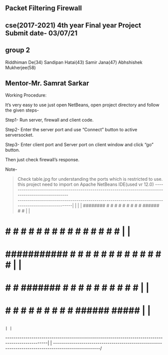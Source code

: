 Packet Filtering Firewall
--------------------------------
cse(2017-2021)
4th year Final year Project 
Submit date- 03/07/21
--------------------------------
group 2
------------
Riddhiman De(34)
Sandipan Hatai(43)
Samir Jana(47)
Abhshishek Mukherjee(58)

Mentor-Mr. Samrat Sarkar
-------------------------------------------------------------------------------------------------
Working Procedure:

It’s very easy to use just open NetBeans, open project directory and follow the given steps-

Step1- Run server, firewall and client code. 

Step2- Enter the server port and use “Connect” button to active serversocket. 

Step3- Enter client port and Server port on client window and click “go” button.

Then just check firewall’s response.

Note-
> Check table.jpg for understanding the ports which is restricted to use.
> this project need to import on Apache NetBeans IDE(used vr 12.0)
-----------------------------------------------------------------------------------------------------\
---------------------------------------------------------------------------------------------------| |
                                                                                                   | |
########    #         #         #        #     #    #   #           #     #   ######   #     #     | |
   #        #         #        # #       # #   #    #  #             #   #   #      #  #     #     | |
   #        ###########       #   #      #  #  #    # #               # #    #      #  #     #     | |
   #        #         #      #######     #   # #    #  #               #     #      #  #     #     | |
   #        #         #     #       #    #     #    #   #              #      ######    #####      | |
                                                                                                   | |
---------------------------------------------------------------------------------------------------| |
-----------------------------------------------------------------------------------------------------/
